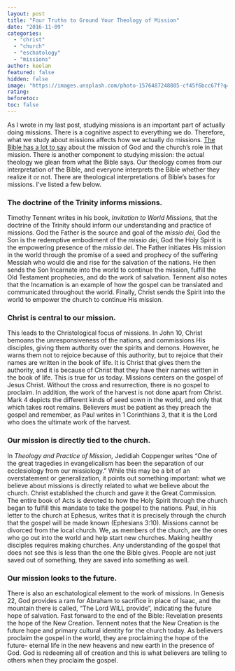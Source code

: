 ```yaml
---
layout: post
title: "Four Truths to Ground Your Theology of Mission"
date: "2016-11-09"
categories: 
  - "christ"
  - "church"
  - "eschatology"
  - "missions"
author: keelan
featured: false
hidden: false
image: "https://images.unsplash.com/photo-1576487248805-cf45f6bcc67f?q=80&w=2006&auto=format&fit=crop&ixlib=rb-4.0.3&ixid=M3wxMjA3fDB8MHxwaG90by1wYWdlfHx8fGVufDB8fHx8fA%3D%3D"
rating:
beforetoc:
toc: false
---
```


As I wrote in my last post, studying missions is an important part of actually doing missions. There is a cognitive aspect to everything we do. Therefore, what we study about missions affects how we actually do missions. [The Bible has a lot to say](http://blog.keelancook.com/2016/10/a-snapshot-biblical-theology-of-missions.html) about the mission of God and the church’s role in that mission. There is another component to studying mission: the actual theology we glean from what the Bible says. Our theology comes from our interpretation of the Bible, and everyone interprets the Bible whether they realize it or not. There are theological interpretations of Bible’s bases for missions. I’ve listed a few below.

### The doctrine of the Trinity informs missions.

Timothy Tennent writes in his book, _Invitation to World Missions,_ that the doctrine of the Trinity should inform our understanding and practice of missions. God the Father is the source and goal of the _missio dei_, God the Son is the redemptive embodiment of the _missio dei_, God the Holy Spirit is the empowering presence of the _missio dei_. The Father initiates His mission in the world through the promise of a seed and prophecy of the suffering Messiah who would die and rise for the salvation of the nations. He then sends the Son Incarnate into the world to continue the mission, fulfill the Old Testament prophecies, and do the work of salvation. Tennent also notes that the Incarnation is an example of how the gospel can be translated and communicated throughout the world. Finally, Christ sends the Spirit into the world to empower the church to continue His mission.

### Christ is central to our mission.

This leads to the Christological focus of missions. In John 10, Christ bemoans the unresponsiveness of the nations, and commissions His disciples, giving them authority over the spirits and demons. However, he warns them not to rejoice because of this authority, but to rejoice that their names are written in the book of life. It is Christ that gives them the authority, and it is because of Christ that they have their names written in the book of life. This is true for us today. Missions centers on the gospel of Jesus Christ. Without the cross and resurrection, there is no gospel to proclaim. In addition, the work of the harvest is not done apart from Christ. Mark 4 depicts the different kinds of seed sown in the world, and only that which takes root remains. Believers must be patient as they preach the gospel and remember, as Paul writes in 1 Corinthians 3, that it is the Lord who does the ultimate work of the harvest.

### Our mission is directly tied to the church.

In _Theology and Practice of Mission,_ Jedidiah Coppenger writes “One of the great tragedies in evangelicalism has been the separation of our ecclesiology from our missiology.” While this may be a bit of an overstatement or generalization, it points out something important: what we believe about missions is directly related to what we believe about the church. Christ established the church and gave it the Great Commission. The entire book of Acts is devoted to how the Holy Spirit through the church began to fulfill this mandate to take the gospel to the nations. Paul, in his letter to the church at Ephesus, writes that it is precisely through the church that the gospel will be made known (Ephesians 3:10). Missions cannot be divorced from the local church. We, as members of the church, are the ones who go out into the world and help start new churches. Making healthy disciples requires making churches. Any understanding of the gospel that does not see this is less than the one the Bible gives. People are not just saved out of something, they are saved into something as well.

### Our mission looks to the future.

There is also an eschatological element to the work of missions. In Genesis 22, God provides a ram for Abraham to sacrifice in place of Isaac, and the mountain there is called, “The Lord WILL provide”, indicating the future hope of salvation. Fast forward to the end of the Bible: Revelation presents the hope of the New Creation. Tennent notes that the New Creation is the future hope and primary cultural identity for the church today. As believers proclaim the gospel in the world, they are proclaiming the hope of the future- eternal life in the new heavens and new earth in the presence of God. God is redeeming all of creation and this is what believers are telling to others when they proclaim the gospel.
